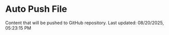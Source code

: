 # Auto Push File

Content that will be pushed to GitHub repository.
Last updated: 08/20/2025, 05:23:15 PM